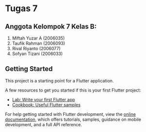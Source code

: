 # Tugas 7

## Anggota Kelompok 7 Kelas B:
1. Miftah Yuzar A (2006035)
2. Taufik Rahman (2006093)
3. Rival Riyanto (2006077)
4. Sofyan Tizani (2006033)

## Getting Started

This project is a starting point for a Flutter application.

A few resources to get you started if this is your first Flutter project:

- [Lab: Write your first Flutter app](https://docs.flutter.dev/get-started/codelab)
- [Cookbook: Useful Flutter samples](https://docs.flutter.dev/cookbook)

For help getting started with Flutter development, view the
[online documentation](https://docs.flutter.dev/), which offers tutorials,
samples, guidance on mobile development, and a full API reference.
